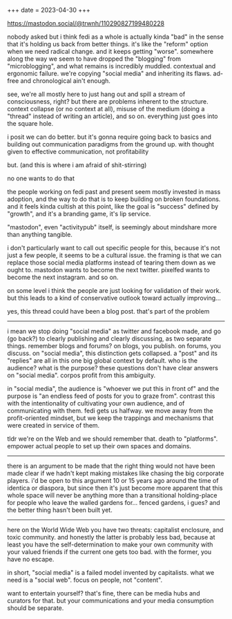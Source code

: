 +++
date = 2023-04-30
+++

https://mastodon.social/@trwnh/110290827199480228

nobody asked but i think fedi as a whole is actually kinda "bad" in the sense that it's holding us back from better things. it's like the "reform" option when we need radical change. and it keeps getting "worse". somewhere along the way we seem to have dropped the "blogging" from "microblogging", and what remains is incredibly muddled. contextual and ergonomic failure. we're copying "social media" and inheriting its flaws. ad-free and chronological ain't enough.

see, we're all mostly here to just hang out and spill a stream of consciousness, right? but there are problems inherent to the structure. context collapse (or no context at all), misuse of the medium (doing a "thread" instead of writing an article), and so on. everything just goes into the square hole.

i posit we can do better. but it's gonna require going back to basics and building out communication paradigms from the ground up. with thought given to effective communication, not profitability

but. (and this is where i am afraid of shit-stirring)

no one wants to do that

the people working on fedi past and present seem mostly invested in mass adoption, and the way to do that is to keep building on broken foundations. and it feels kinda cultish at this point, like the goal is "success" defined by "growth", and it's a branding game, it's lip service.

"mastodon", even "activitypub" itself, is seemingly about mindshare more than anything tangible.

i don't particularly want to call out specific people for this, because it's not just a few people, it seems to be a cultural issue. the framing is that we can replace those social media platforms instead of tearing them down as we ought to. mastodon wants to become the next twitter. pixelfed wants to become the next instagram. and so on.

on some level i think the people are just looking for validation of their work. but this leads to a kind of conservative outlook toward actually improving...

yes, this thread could have been a blog post. that's part of the problem

---

i mean we stop doing "social media" as twitter and facebook made, and go (go back?) to clearly publishing and clearly discussing, as two separate things. remember blogs and forums? on blogs, you publish. on forums, you discuss. on "social media", this distinction gets collapsed. a "post" and its "replies" are all in this one big global context by default. who is the audience? what is the purpose? these questions don't have clear answers on "social media". corpos profit from this ambiguity.

in "social media", the audience is "whoever we put this in front of" and the purpose is "an endless feed of posts for you to graze from". contrast this with the intentionality of cultivating your own audience, and of communicating with them. fedi gets us halfway. we move away from the profit-oriented mindset, but we keep the trappings and mechanisms that were created in service of them.

tldr we're on the Web and we should remember that. death to "platforms". empower actual people to set up their own spaces and domains.

---

there is an argument to be made that the right thing would not have been made clear if we hadn't kept making mistakes like chasing the big corporate players. i'd be open to this argument 10 or 15 years ago around the time of identica or diaspora, but since then it's just become more apparent that this whole space will never be anything more than a transitional holding-place for people who leave the walled gardens for... fenced gardens, i gues? and the better thing hasn't been built yet.

---

here on the World Wide Web you have two threats: capitalist enclosure, and toxic community. and honestly the latter is probably less bad, because at least you have the self-determination to make your own community with your valued friends if the current one gets too bad. with the former, you have no escape.

in short, "social media" is a failed model invented by capitalists. what we need is a "social web". focus on people, not "content".

want to entertain yourself? that's fine, there can be media hubs and curators for that. but your communications and your media consumption should be separate.